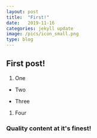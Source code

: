 ```yaml
---
layout: post
title:  "First!"
date:   2019-11-16
categories: jekyll update
image: /pics/icon_small.png
type: blog
---
```

## First post!

1. One
* Two

* Three
1. Four

### Quality content at it's finest!
